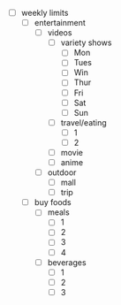 
- [ ] weekly limits
    - [ ] entertainment 
        - [ ] videos
            - [ ] variety shows
                - [ ] Mon
                - [ ] Tues
                - [ ] Win
                - [ ] Thur
                - [ ] Fri
                - [ ] Sat
                - [ ] Sun
            - [ ] travel/eating
                - [ ] 1
                - [ ] 2
            - [ ] movie
            - [ ] anime
        - [ ] outdoor
            - [ ] mall
            - [ ] trip
    - [ ] buy foods
        - [ ] meals
            - [ ] 1
            - [ ] 2
            - [ ] 3
            - [ ] 4
        - [ ] beverages
            - [ ] 1
            - [ ] 2
            - [ ] 3